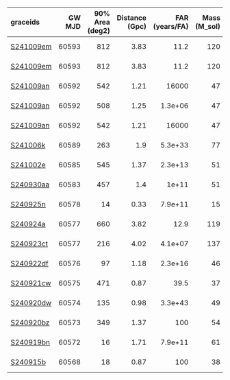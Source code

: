 | graceids                                                          |   GW MJD |   90% Area (deg2) |   Distance (Gpc) |   FAR (years/FA) |   Mass (M_sol) | gcnids                                                                      | triggered   |
|:------------------------------------------------------------------|---------:|------------------:|-----------------:|-----------------:|---------------:|:----------------------------------------------------------------------------|:------------|
| [S241009em](https://gracedb.ligo.org/superevents/S241009em/view/) |    60593 |               812 |             3.83 |         11.2     |            120 | [2024-10-09T22:04:56](https://fritz.science/gcn_events/2024-10-09T22:04:56) | False       |
| [S241009em](https://gracedb.ligo.org/superevents/S241009em/view/) |    60593 |               812 |             3.83 |         11.2     |            120 | [2024-10-09T22:04:56](https://fritz.science/gcn_events/2024-10-09T22:04:56) | False       |
| [S241009an](https://gracedb.ligo.org/superevents/S241009an/view/) |    60592 |               542 |             1.21 |      16000       |             47 | [2024-10-09T08:48:17](https://fritz.science/gcn_events/2024-10-09T08:48:17) | False       |
| [S241009an](https://gracedb.ligo.org/superevents/S241009an/view/) |    60592 |               508 |             1.25 |          1.3e+06 |             47 | [2024-10-09T08:48:17](https://fritz.science/gcn_events/2024-10-09T08:48:17) | False       |
| [S241009an](https://gracedb.ligo.org/superevents/S241009an/view/) |    60592 |               542 |             1.21 |      16000       |             47 | [2024-10-09T08:48:17](https://fritz.science/gcn_events/2024-10-09T08:48:17) | False       |
| [S241006k](https://gracedb.ligo.org/superevents/S241006k/view/)   |    60589 |               263 |             1.9  |          5.3e+33 |             77 | [2024-10-06T01:53:34](https://fritz.science/gcn_events/2024-10-06T01:53:34) | True        |
| [S241002e](https://gracedb.ligo.org/superevents/S241002e/view/)   |    60585 |               545 |             1.37 |          2.3e+13 |             51 | [2024-10-02T03:06:00](https://fritz.science/gcn_events/2024-10-02T03:06:00) | False       |
| [S240930aa](https://gracedb.ligo.org/superevents/S240930aa/view/) |    60583 |               457 |             1.4  |          1e+11   |             51 | [2024-09-30T04:00:00](https://fritz.science/gcn_events/2024-09-30T04:00:00) | True        |
| [S240925n](https://gracedb.ligo.org/superevents/S240925n/view/)   |    60578 |                14 |             0.33 |          7.9e+11 |             15 | [2024-09-25T00:58:10](https://fritz.science/gcn_events/2024-09-25T00:58:10) | False       |
| [S240924a](https://gracedb.ligo.org/superevents/S240924a/view/)   |    60577 |               660 |             3.82 |         12.9     |            119 | [2024-09-24T00:03:17](https://fritz.science/gcn_events/2024-09-24T00:03:17) | False       |
| [S240923ct](https://gracedb.ligo.org/superevents/S240923ct/view/) |    60577 |               216 |             4.02 |          4.1e+07 |            137 | [2024-09-23T20:40:06](https://fritz.science/gcn_events/2024-09-23T20:40:06) | True        |
| [S240922df](https://gracedb.ligo.org/superevents/S240922df/view/) |    60576 |                97 |             1.18 |          2.3e+16 |             46 | [2024-09-22T14:21:06](https://fritz.science/gcn_events/2024-09-22T14:21:06) | False       |
| [S240921cw](https://gracedb.ligo.org/superevents/S240921cw/view/) |    60575 |               471 |             0.87 |         39.5     |             37 | [2024-09-21T20:18:36](https://fritz.science/gcn_events/2024-09-21T20:18:36) | False       |
| [S240920dw](https://gracedb.ligo.org/superevents/S240920dw/view/) |    60574 |               135 |             0.98 |          3.3e+43 |             49 | [2024-09-20T12:40:25](https://fritz.science/gcn_events/2024-09-20T12:40:25) | False       |
| [S240920bz](https://gracedb.ligo.org/superevents/S240920bz/view/) |    60573 |               349 |             1.37 |        100       |             54 | [2024-09-20T07:34:24](https://fritz.science/gcn_events/2024-09-20T07:34:24) | True        |
| [S240919bn](https://gracedb.ligo.org/superevents/S240919bn/view/) |    60572 |                16 |             1.71 |          7.9e+11 |             61 | [2024-09-19T06:15:59](https://fritz.science/gcn_events/2024-09-19T06:15:59) | True        |
| [S240915b](https://gracedb.ligo.org/superevents/S240915b/view/)   |    60568 |                18 |             0.87 |        100       |             38 | [2024-09-15T00:13:58](https://fritz.science/gcn_events/2024-09-15T00:13:58) | False       |